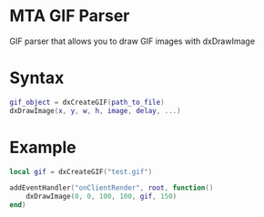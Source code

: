 # MTA GIF Parser
GIF parser that allows you to draw GIF images with dxDrawImage

# Syntax
```lua
gif_object = dxCreateGIF(path_to_file)
dxDrawImage(x, y, w, h, image, delay, ...)
```

# Example
```lua
local gif = dxCreateGIF("test.gif")

addEventHandler("onClientRender", root, function()
    dxDrawImage(0, 0, 100, 100, gif, 150)
end)
```

